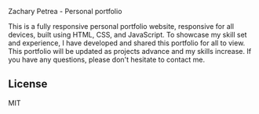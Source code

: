 Zachary Petrea - Personal portfolio

This is a fully responsive personal portfolio website, responsive for all devices, built using HTML, CSS, and JavaScript.
To showcase my skill set and experience, I have developed and shared this portfolio for all to view. This portfolio will be updated
as projects advance and my skills increase. If you have any questions, please don't hesitate to contact me.


## License

MIT
